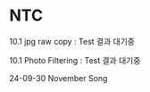 # NTC

10.1
jpg raw copy 
: Test 결과 대기중

10.1
Photo Filtering
: Test 결과 대기중

24-09-30
November Song
